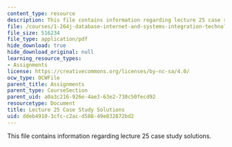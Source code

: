 ```yaml
---
content_type: resource
description: This file contains information regarding lecture 25 case study solutions.
file: /courses/1-264j-database-internet-and-systems-integration-technologies-fall-2013/ddeb49103cfcc2acd58849e832872bd2_MIT1_264JF13_L25_sol.pdf
file_size: 516234
file_type: application/pdf
hide_download: true
hide_download_original: null
learning_resource_types:
- Assignments
license: https://creativecommons.org/licenses/by-nc-sa/4.0/
ocw_type: OCWFile
parent_title: Assignments
parent_type: CourseSection
parent_uid: a0a3c216-926e-4ae3-63e2-730c50fecd92
resourcetype: Document
title: Lecture 25 Case Study Solutions
uid: ddeb4910-3cfc-c2ac-d588-49e832872bd2
---
```

This file contains information regarding lecture 25 case study solutions.